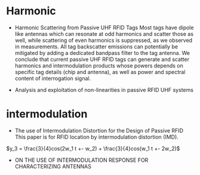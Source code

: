 # Harmonic
- Harmonic Scattering from Passive UHF RFID Tags 
Most tags have dipole like antennas which can resonate at odd harmonics and scatter those as well, while scattering of even harmonics is suppressed, as we observed in measurements. All tag backscatter emissions can potentially be mitigated by adding a dedicated bandpass filter to the tag antenna. We conclude that current passive UHF RFID tags can generate and scatter harmonics and intermodulation products whose powers depends on specific tag details (chip and antenna), as well as power and spectral content of interrogation signal.

- Analysis and exploitation of non-linearities in passive RFID UHF systems


# intermodulation

- The use of Intermodulation Distortion for the Design of Passive RFID
This paper is for RFID location by intermodulation distortion (IMD). 

$y_3 = \frac{3}{4}cos(2w_1 t +- w_2) + \frac{3}{4}cos(w_1 t +- 2w_2)$ 

- ON THE USE OF INTERMODULATION RESPONSE FOR CHARACTERIZING ANTENNAS
